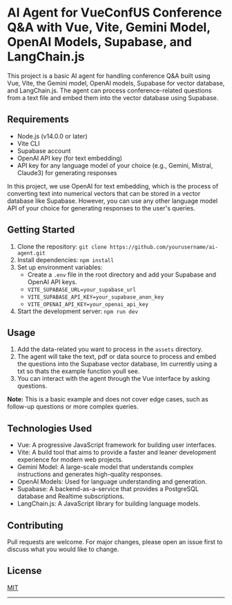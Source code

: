 
# AI Agent for VueConfUS Conference Q&A with Vue, Vite, Gemini Model, OpenAI Models, Supabase, and LangChain.js

This project is a basic AI agent for handling conference Q&A built using Vue, Vite, the Gemini model, OpenAI models, Supabase for vector database, and LangChain.js. The agent can process conference-related questions from a text file and embed them into the vector database using Supabase.

## Requirements

- Node.js (v14.0.0 or later)
- Vite CLI
- Supabase account
- OpenAI API key (for text embedding)
- API key for any language model of your choice (e.g., Gemini, Mistral, Claude3) for generating responses

In this project, we use OpenAI for text embedding, which is the process of converting text into numerical vectors that can be stored in a vector database like Supabase. However, you can use any other language model API of your choice for generating responses to the user's queries.

## Getting Started

1. Clone the repository: `git clone https://github.com/yourusername/ai-agent.git`
2. Install dependencies: `npm install`
3. Set up environment variables:
   - Create a `.env` file in the root directory and add your Supabase and OpenAI API keys.
   - `VITE_SUPABASE_URL=your_supabase_url`
   - `VITE_SUPABASE_API_KEY=your_supabase_anon_key`
   - `VITE_OPENAI_API_KEY=your_openai_api_key`
4. Start the development server: `npm run dev`

## Usage

1. Add the data-related you want to process in the `assets` directory.
2. The agent will take the text, pdf or data source to process and embed the questions into the Supabase vector database, Im currently using a txt so thats the example function youll see.
3. You can interact with the agent through the Vue interface by asking questions.

**Note:** This is a basic example and does not cover edge cases, such as follow-up questions or more complex queries.

## Technologies Used

- Vue: A progressive JavaScript framework for building user interfaces.
- Vite: A build tool that aims to provide a faster and leaner development experience for modern web projects.
- Gemini Model: A large-scale model that understands complex instructions and generates high-quality responses.
- OpenAI Models: Used for language understanding and generation.
- Supabase: A backend-as-a-service that provides a PostgreSQL database and Realtime subscriptions.
- LangChain.js: A JavaScript library for building language models.

## Contributing

Pull requests are welcome. For major changes, please open an issue first to discuss what you would like to change.

## License

[MIT](https://choosealicense.com/licenses/mit/)

---